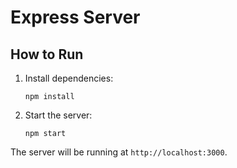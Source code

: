 # Express Server

## How to Run

1. Install dependencies:
   ```
   npm install
   ```

2. Start the server:
   ```
   npm start
   ```

The server will be running at `http://localhost:3000`.